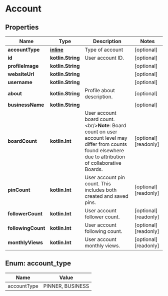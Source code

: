 
# Account

## Properties
| Name | Type | Description | Notes |
| ------------ | ------------- | ------------- | ------------- |
| **accountType** | [**inline**](#AccountType) | Type of account |  [optional] |
| **id** | **kotlin.String** | User account ID. |  [optional] |
| **profileImage** | **kotlin.String** |  |  [optional] |
| **websiteUrl** | **kotlin.String** |  |  [optional] |
| **username** | **kotlin.String** |  |  [optional] |
| **about** | **kotlin.String** | Profile about description. |  [optional] |
| **businessName** | **kotlin.String** |  |  [optional] |
| **boardCount** | **kotlin.Int** | User account board count.&lt;br/&gt;**Note**: Board count on user account level may differ from counts found elsewhere due to attribution of collaborative Boards. |  [optional] [readonly] |
| **pinCount** | **kotlin.Int** | User account pin count. This includes both created and saved pins. |  [optional] [readonly] |
| **followerCount** | **kotlin.Int** | User account follower count. |  [optional] [readonly] |
| **followingCount** | **kotlin.Int** | User account following count. |  [optional] [readonly] |
| **monthlyViews** | **kotlin.Int** | User account monthly views. |  [optional] [readonly] |


<a id="AccountType"></a>
## Enum: account_type
| Name | Value |
| ---- | ----- |
| accountType | PINNER, BUSINESS |



